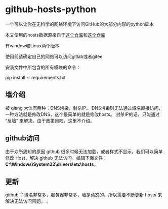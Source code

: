 # github-hosts-python
<p>一个可以让你在无科学的网络环境下访问GitHub的大部分内容的python脚本</p>
<p>本文使用的hosts数据源来自于<a href="https://github.com/ineo6/hosts">这个仓库</a>和<a href="https://gitee.com/frankwuzp/github-host">这个仓库</a></p>
<p>有window和Linux两个版本</p>
<p>使用前请确定自己的网络可以访问gitlab或者gitee</p>
<p>安装文件中所包含的所有模块的命令：</p>
<p>pip install -r requirements.txt</p>

## 墙介绍
被 qiang 大体有两种：DNS污染，封杀IP。 
DNS污染则无法通过域名直接访问，一种方法就是修改DNS，这个最简单的就是修改hosts。 封杀IP的话，只能通过 “反墙” 来解决。由于政策风险，这里不介绍。 

## github访问
由于众所周知的原因 github 很多时候无法加载，或者样式不显示。我们可以简单修改 Host，解决 github 无法访问。编辑下面文件：
**C:\Windows\System32\drivers\etc\hosts**。

## 更新
github 子域名非常多，服务器非常多，墙是动态的。所以需要不断更新 hosts 来解决无法访问问题。 
。
